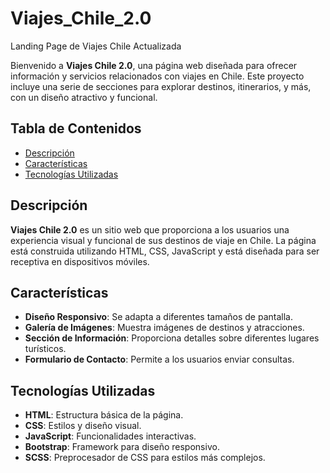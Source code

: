 # Viajes_Chile_2.0
Landing Page de Viajes Chile Actualizada

Bienvenido a **Viajes Chile 2.0**, una página web diseñada para ofrecer información y servicios relacionados con viajes en Chile. Este proyecto incluye una serie de secciones para explorar destinos, itinerarios, y más, con un diseño atractivo y funcional.

## Tabla de Contenidos

- [Descripción](#descripción)
- [Características](#características)
- [Tecnologías Utilizadas](#tecnologías-utilizadas)

## Descripción

**Viajes Chile 2.0** es un sitio web que proporciona a los usuarios una experiencia visual y funcional de sus destinos de viaje en Chile. La página está construida utilizando HTML, CSS, JavaScript y está diseñada para ser receptiva en dispositivos móviles.

## Características

- **Diseño Responsivo**: Se adapta a diferentes tamaños de pantalla.
- **Galería de Imágenes**: Muestra imágenes de destinos y atracciones.
- **Sección de Información**: Proporciona detalles sobre diferentes lugares turísticos.
- **Formulario de Contacto**: Permite a los usuarios enviar consultas.

## Tecnologías Utilizadas

- **HTML**: Estructura básica de la página.
- **CSS**: Estilos y diseño visual.
- **JavaScript**: Funcionalidades interactivas.
- **Bootstrap**: Framework para diseño responsivo.
- **SCSS**: Preprocesador de CSS para estilos más complejos.
